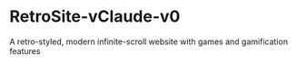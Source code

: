 # RetroSite-vClaude-v0
A retro-styled, modern infinite-scroll website with games and gamification features
